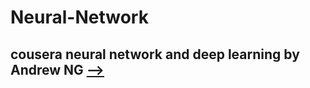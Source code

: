 # Neural-Network
## cousera neural network and deep learning by Andrew NG [-->](https://www.coursera.org/learn/neural-networks-deep-learning/home/welcome)


